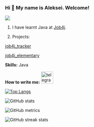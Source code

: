 ### Hi 👋 My name is Aleksei. Welcome!
![](https://github.com/aleksLiss)
1. I have learnt Java at [Job4j](https://job4j.ru).

2. Projects:

[job4j_tracker](https://github.com/aleksLiss/job4j_tracker)

[job4j_elementary](https://github.com/aleksLiss/job4j_elementary)
  
   
**Skills:** Java

**How to write me:** [<img src='https://cdn.jsdelivr.net/npm/simple-icons@3.0.1/icons/telegram.svg' alt='telegram' height='40'>](https://t.me/lex_usys)  

[![Top Langs](https://github-readme-stats.vercel.app/api/top-langs/?username=aleksLiss)](https://github.com/anuraghazra/github-readme-stats)

![GitHub stats](https://github-readme-stats.vercel.app/api?username=aleksLiss&show_icons=true)  

![GitHub metrics](https://metrics.lecoq.io/aleksLiss)  

![GitHub streak stats](https://streak-stats.demolab.com/?user=aleksLiss)  

